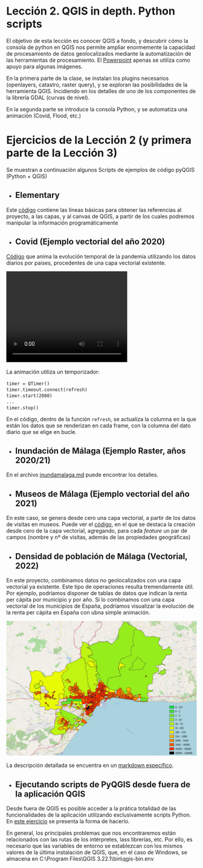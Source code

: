 # Lección 2. QGIS in depth. Python scripts

El objetivo de esta lección es conocer QGIS a fondo, y descubrir cómo la consola de python en QGIS nos permite ampliar enormemente la capacidad de procesamiento de datos geolocalizados mediante la automatización de las herramientas de procesamiento. El [Powerpoint](./Accelerating%20Geospatial%20Analytics%20-%20Lecture%202%20-%20pyQGIS.pptx) apenas se utiliza como apuyo para algunas imágenes.

En la primera parte de la clase, se instalan los plugins necesarios (openlayers, catastro, raster query), y se exploran las posibilidades de la herramienta QGIS. Incidiendo en los detalles de uno de los componentes de la librería GDAL (curvas de nivel).

En la segunda parte se introduce la consola Python, y se automatiza una animación (Covid, Flood, etc.)


# Ejercicios de la Lección 2 (y primera parte de la Lección 3)

Se muestran a continuación algunos Scripts de ejemplos de código pyQGIS (Python + QGIS)

* ## Elementary

Este [código](elementary.py) contiene las líneas básicas para obtener las referencias al proyecto, a las capas, y al canvas de QGIS, a partir de los cuales podremos manipular la información programáticamente

* ## Covid (Ejemplo vectorial del año 2020)

[Código](covid.py) que anima la evolución temporal de la pandemia utilizando los datos diarios por paises, procedentes de una capa vectorial existente.

<video width="320" height="240" controls>
  <source src="img\\covid_000.mp4" type="video/mp4">
</video>

La animación utiliza un temporizador:
```
timer = QTimer()
timer.timeout.connect(refresh)
timer.start(2000)
...
timer.stop()
```
En el código, dentro de la función ```refresh```, se actualiza la columna en la que están los datos que se renderizan en cada frame, con la columna del dato diario que se elige en bucle.

* ## Inundación de Málaga (Ejemplo Raster, años 2020/21)

En el archivo [inundamalaga.md](inundamalaga.md) puede encontrar los detalles. 

* ## Museos de Málaga (Ejemplo vectorial del año 2021)

En este caso, se genera desde cero una capa vectorial,  a partir de los datos de visitas en museos. Puede ver el [código](museos.py), en el que se destaca la creación desde cero de la capa vectorial, agregando, para cada _feature_ un par de campos (nombre y nº de visitas, además de las propiedades geográficas)

* ## Densidad de población de Málaga (Vectorial, 2022)

En este proyecto, combinamos datos no geolocalizados con una capa vectorial ya existente. Este tipo de operaciones resulta tremendamente útil. Por ejemplo, podríamos disponer de tablas de datos que indican la renta per cápita por municipio y por año. Si lo combinamos con una capa vectorial de los municipios de España, podríamos visualizar la evolución de la renta per cápita en España con ubna simple animación. 

<img src=img/composicion.png>

La descripción detallada se encuentra en un [markdown específico](densidadmalaga.md).

* ## Ejecutando scripts de PyQGIS desde fuera de la aplicación QGIS

Desde fuera de QGIS es posible acceder a la prática totalidad de las funcionalidades de la aplicación utilizando exclusivamente scripts Python. En [este ejercicio](standaloneProject.py) se presenta la forma de hacerlo. 

En general, los principales problemas que nos encontraremos están relacionados con las rutas de los intérpretes, lass librerías, etc. Por ello, es necesario que las variables de entorno se establezcan con los mismos valores de la última instalación de QGIS, que, en el caso de Windows, se almacena en C:\Program Files\QGIS 3.22.1\bin\qgis-bin.env

